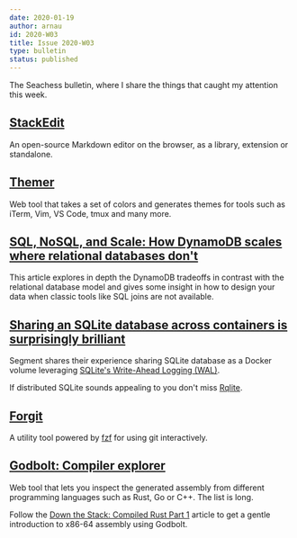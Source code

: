 ```yaml
---
date: 2020-01-19
author: arnau
id: 2020-W03
title: Issue 2020-W03
type: bulletin
status: published
---
```


The Seachess bulletin, where I share the things that caught my attention this
week.

<!-- end -->

## [StackEdit](https://stackedit.io/)

An open-source Markdown editor on the browser, as a library, extension or
standalone.


## [Themer](https://themer.dev/)

Web tool that takes a set of colors and generates themes for tools such as
iTerm, Vim, VS Code, tmux and many more.


## [SQL, NoSQL, and Scale: How DynamoDB scales where relational databases don't](https://www.alexdebrie.com/posts/dynamodb-no-bad-queries/)

This article explores in depth the DynamoDB tradeoffs in contrast with the
relational database model and gives some insight in how to design your data
when classic tools like SQL joins are not available.


## [Sharing an SQLite database across containers is surprisingly brilliant](https://medium.com/@rbranson/sharing-sqlite-databases-across-containers-is-surprisingly-brilliant-bacb8d753054)

Segment shares their experience sharing SQLite database as a Docker volume
leveraging [SQLite's Write-Ahead Logging (WAL)](https://www.sqlite.org/wal.html).

If distributed SQLite sounds appealing to you don't miss [Rqlite](https://github.com/rqlite/rqlite).


## [Forgit](https://github.com/wfxr/forgit)

A utility tool powered by [fzf](https://github.com/junegunn/fzf) for using git
interactively.


## [Godbolt: Compiler explorer](https://godbolt.org/)

Web tool that lets you inspect the generated assembly from different
programming languages such as Rust, Go or C++. The list is long.

Follow the [Down the Stack: Compiled Rust Part
1](https://blog.ryanlevick.com/down-the-stack-part-1/) article to get a gentle
introduction to x86-64 assembly using Godbolt.
